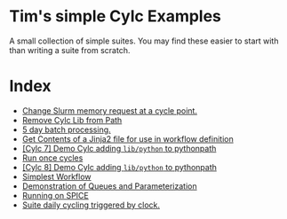 
# Tim's simple Cylc Examples

A small collection of simple suites. 
You may find these easier to start with than writing a suite from scratch.

# Index

- [Change Slurm memory request at a cycle point.](./custom_memory_over_time)
- [Remove Cylc Lib from Path](./pythonconflict)
- [5 day batch processing.](./five-day-collector)
- [Get Contents of a Jinja2 file for use in workflow definition](./custom_jinja_scripting)
- [[Cylc 7] Demo Cylc adding `lib/python` to pythonpath](./shared_utils_cylc7)
- [Run once cycles](./test_R1_times)
- [[Cylc 8] Demo Cylc adding `lib/python` to pythonpath](./shared_utils)
- [Simplest Workflow](./simplest)
- [Demonstration of Queues and Parameterization](./Queues)
- [Running on SPICE](./spice_simplest)
- [Suite daily cycling triggered by clock.](./clock-trigger)

